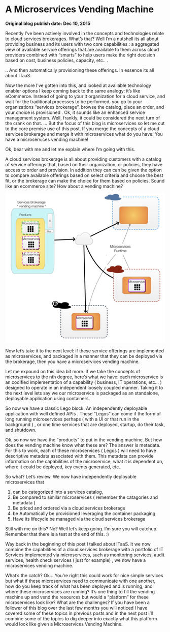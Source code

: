# A Microservices Vending Machine

__Original blog publish date: Dec 10, 2015__

Recently I’ve been actively involved in the concepts and technologies relate to cloud services brokerages. What’s that? Well I’m a nutshell its all about providing business and its users with two core capabilities : a aggregated view of available service offerings that are available to them across cloud providers combined with “smarts” to help users make the right decision based on cost, business policies, capacity, etc.. .

.. And then automatically provisioning these offerings. In essence its all about ITaaS.

Now the more I’ve gotten into this, and looked at available technology enabler options I keep coming back to the same analogy: it’s like eCommerce. Instead of going to your it organization for a cloud service, and wait for the traditional processes to be performed, you go to your organizations “services brokerage”, browse the catalog, place an order, and your choice is provisioned . Ok, it sounds like an enhanced service management system. Well, frankly, it could be considered the next turn of the crank on that. ... But the focus of this blog is microservices so let me cut to the core premise use of this post. If you merge the concepts of a cloud services brokerage and merge it with microservices what do you have: You have a microservices vending machine!

Ok, bear with me and let me explain where I’m going with this.

A cloud services brokerage is all about providing customers with a catalog of service offerings that, based on their organization, or policies, they have access to order and provision. In addition they can can be given the option to compare available offerings based on select criteria and choose the best fit, or the brokerage can make the choice for them based on policies. Sound like an ecommerce site? How about a vending machine?

![](../images/blog/vending-machine.jpeg)

Now let’s take it to the next level: if these service offerings are implemented as microservices, and packaged in a manner that they can be deployed via the brokerage, then you have a microservices vending machine.

Let me expound on this idea bit more. If we take the concepts of microservices to the nth degree, here’s what we have: each microservice is an codified implementation of a capability ( business, IT operations, etc... ) designed to operate in an independent loosely coupled manner. Taking it to the next level lets say we our microservice is packaged as an standalone, deployable application using containers.

So now we have a classic Lego block. An independently deployable application with well defined APIs . These “Legos” can come if the form of long running microservices perhaps ( with a UI or that run in the background ) , or one time services that are deployed, startup, do their task, and shutdown.

Ok, so now we have the “products” to put in the vending machine. But how does the vending machine know what these are? The answer is metadata. For this to work, each of these microservices ( Legos ) will need to have descriptive metadata associated with them. This metadata can provide information on the capabilities of the microservice, what it is dependent on, where it could be deployed, key events generated, etc..

So what? Let’s review. We now have independently deployable microservices that

1. can be categorized into a services catalog,
2. Be compared to similar microservices ( remember the catagories and metadata )
3. Be priced and ordered via a cloud services brokerage
4. be Automatically be provisioned leveraging the container packaging
5. Have its lifecycle be managed via the cloud services brokerage

Still with me on this? No? Well let’s keep going. I’m sure you will catchup. Remember that there is a test at the end of this. :)

Way back in the beginning of this post I talked about ITaaS. It we now combine the capabilities of a cloud services brokerage with a portfolio of IT Services implemented via microservices, such as monitoring services, audit services, health check services ( just for example) , we now have a microservices vending machine.

What’s the catch? Ok... You’re right this could work for nice simple services but what if these microservices need to communicate with one another, how do you keep track of what has been deployed and is running, and where these microservices are running? It’s one thing to fill the vending machine up and vend the resources but would a “platform” for these microservices look like? What are the challenges? If you have been a follower of this blog over the last few months you will noticed I have covered some of these topics in previous posts and in the next post I’ll combine some of the topics to dig deeper into exactly what this platform would look like given a Microservices Vending Machine.